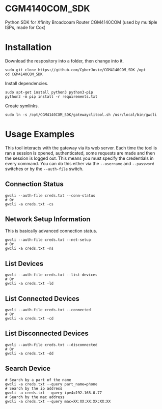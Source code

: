 # CGM4140COM_SDK
Python SDK for Xfinity Broadcoam Router CGM4140COM (used by multiple ISPs, made for Cox)


# Installation

Download the respository into a folder, then change into it.
```
sudo git clone https://github.com/CyberJosie/CGM4140COM_SDK /opt
cd CGM4140COM_SDK
```

Install dependencies.
```
sudo apt-get install python3 python3-pip
python3 -m pip install -r requirements.txt
```

Create symlinks.
```
sudo ln -s /opt/CGM4140COM_SDK/gatewayclitool.sh /usr/local/bin/gwcli
```

# Usage Examples

This tool interacts with the gateway via its web server. Each time the tool is ran a session is opened, authenticated, some requests are made and then the session is logged out. This means you must specify the credentials in every command. You can do this either via the `--username` and `--password` switches or by the `--auth-file` switch. 

## Connection Status
```
gwcli --auth-file creds.txt --conn-status
# Or
gwcli -a creds.txt -cs
```

## Network Setup Information
This is basically advanced connection status.
```
gwcli --auth-file creds.txt --net-setup
# Or
gwcli -a creds.txt -ns
```

## List Devices
```
gwcli --auth-file creds.txt --list-devices
# Or
gwcli -a creds.txt -ld
```

## List Connected Devices
```
gwcli --auth-file creds.txt --connected
# Or
gwcli -a creds.txt -cd
```

## List Disconnected Devices
```
gwcli --auth-file creds.txt --disconnected
# Or
gwcli -a creds.txt -dd
```

## Search Device
```
# Search by a part of the name
gwcli -a creds.txt --query part_name=phone
# Search by the ip address
gwcli -a creds.txt --query ipv4=192.168.0.77
# Search by the mac address
gwcli -a creds.txt --query mac=XX:XX:XX:XX:XX:XX
```